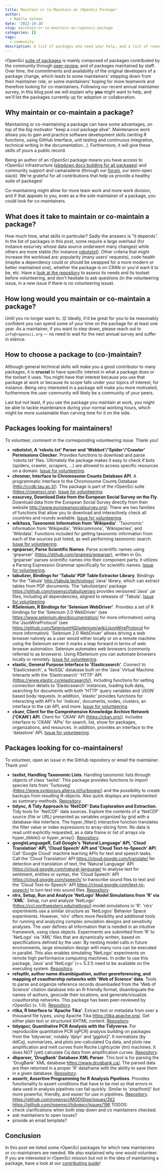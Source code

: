 ```yaml
---
title: Maintain or Co-Maintain an rOpenSci Package!
author:
  - Maëlle Salmon
date: '2022-10-28'
slug: maintain-or-co-maintain-an-ropensci-package
categories: []
tags:
  - community
description: A list of packages who need your help, and a list of reasons why to help.
---
```


rOpenSci [suite of packages](/packages) is mainly composed of packages contributed by the community through [peer-review](/software-peer-review), and of packages maintained by staff. 
Over time, the commitments and availability of the original developers of a package change, which leads to some maintainers' stepping down from their maintainer role, or some maintainers' hoping for more teamwork and therefore looking for co-maintainers.
Following our recent annual maintainer survey, in this blog post we will explain why **you** might want to help, and we'll list the packages currently up for adoption or collaboration.

## Why maintain or co-maintain a package?

Maintaining or co-maintaining a package can have some advantages, on top of the big motivator "keep a cool package alive".
Maintenance work allows you to gain and practice software development skills (writing R functions, using GitHub interface, unit testing and continuous integration, technical writing in the documentation...).
Furthermore, it will give these skills of yours a public record.

Being an author of an _rOpenSci_ package means you have access to rOpenSci infrastructure ([pkgdown docs building for all packages](/blog/2021/09/03/runiverse-docs/)) and community support and camaraderie (through our [forum](/blog/2022/01/11/ropensci-forum/), our semi-open slack).
We're grateful for all contributions that help us provide a healthy suite of packages!

Co-maintaining might allow for more team work and more work division, and if that appeals to you, even as a the sole maintainer of a package, you could look for co-maintainers. 

## What does it take to maintain or co-maintain a package?

How much time, what skills in particular?
Sadly the answers is "it depends".
In the list of packages in this post, some require a large overhaul (for instance essurvey whose data source underwent many changes) while others are more stable (for instance [robotstxt](https://github.com/ropensci/robotstxt/)).
Other criteria that might increase the workload are: popularity (many users' requests), code health (maybe a dependency could or should be swapped for a more modern or better maintained one), whether the package is on CRAN or you'd want it to be, etc.
Have a [look at the repository](/blog/2022/07/01/evaluating-github-activity-for-contributors/) to assess its needs and its toolset before volunteering, and don't hesitate to ask questions (in the volunteering issue, in a new issue if there is no volunteering issue).

## How long would you maintain or co-maintain a package?

Until you no longer want to. :wink:
Ideally, it'd be great for you to be reasonably confident you can spend some of your time on the package for at least one year.
As a maintainer, if you want to step down, please reach out to `info@ropensci.org` -- no need to wait for the next annual survey and suffer in silence.

## How to choose a package to (co-)maintain?

Although general technical skills will make you a good contributor to many packages, it is **crucial** to have specific interest in what a package does or the toolset it uses.
You might have that interest because you use that package at work or because its scope falls under your topics of interest, for instance.
Being very interested in a package will make you more motivated, furthermore the user community will likely be a community of your peers.

Last but not least, if you use the package you maintain at work, you might be able to tackle maintenance during your normal working hours, which might be more sustainable than carving time for it on the side.

## Packages looking for maintainers!

To volunteer, comment in the corresponding volunteering issue. Thank you!


- **robotstxt, A 'robots.txt' Parser and 'Webbot'/'Spider'/'Crawler' Permissions Checker**. Provides functions to download and parse 'robots.txt' files. Ultimately the package makes it easy to check if bots (spiders, crawler, scrapers, ...) are allowed to access specific resources on a domain. [Issue for volunteering](https://github.com/ropensci/robotstxt/issues/62).
- **chromer, Interface to Chromosome Counts Database API**. A programmatic interface to the Chromosome Counts Database (<http://ccdb.tau.ac.il/>). This package is part of the rOpenSci suite (<https://ropensci.org>). [Issue for volunteering](https://github.com/ropensci/chromer/issues/33).
- **essurvey, Download Data from the European Social Survey on the Fly**. Download data from the European Social Survey directly from their website <http://www.europeansocialsurvey.org/>. There are two families of functions that allow you to download and interactively check all countries and rounds available. [Issue for volunteering](https://github.com/ropensci/essurvey/issues/57).
- **wikitaxa, Taxonomic Information from 'Wikipedia'**. 'Taxonomic' information from 'Wikipedia', 'Wikicommons', 'Wikispecies', and 'Wikidata'. Functions included for getting taxonomic information from each of the sources just listed, as well performing taxonomic search. [Issue for volunteering](https://github.com/ropensci/wikitaxa/issues/20).
- **rgnparser, Parse Scientific Names**. Parse scientific names using 'gnparser' (<https://github.com/gnames/gnparser>), written in Go. 'gnparser' parses scientific names into their component parts; it utilizes a Parsing Expression Grammar specifically for scientific names. [Issue for volunteering](https://github.com/ropensci/rgnparser/issues/14).
- **tabulizer, Bindings for 'Tabula' PDF Table Extractor Library**. Bindings for the 'Tabula' <http://tabula.technology/> 'Java' library, which can extract tables from PDF documents. The 'tabulizerjars' package <https://github.com/ropensci/tabulizerjars> provides versioned 'Java' .jar files, including all dependencies, aligned to releases of 'Tabula'. [Issue for volunteering](https://github.com/ropensci/tabulizer/issues/148).
- **RSelenium, R Bindings for 'Selenium WebDriver'**. Provides a set of R bindings for the 'Selenium 2.0 WebDriver' (see <https://www.selenium.dev/documentation/> for more information) using the 'JsonWireProtocol' (see <https://github.com/SeleniumHQ/selenium/wiki/JsonWireProtocol> for more information). 'Selenium 2.0 WebDriver' allows driving a web browser natively as a user would either locally or on a remote machine using the Selenium server it marks a leap forward in terms of web browser automation. Selenium automates web browsers (commonly referred to as browsers). Using RSelenium you can automate browsers locally or remotely. [Issue for volunteering](https://github.com/ropensci/RSelenium/issues/261).
- **elastic, General Purpose Interface to 'Elasticsearch'**. Connect to 'Elasticsearch', a 'NoSQL' database built on the 'Java' Virtual Machine. Interacts with the 'Elasticsearch' 'HTTP' API (<https://www.elastic.co/elasticsearch/>), including functions for setting connection details to 'Elasticsearch' instances, loading bulk data, searching for documents with both 'HTTP' query variables and 'JSON' based body requests. In addition, 'elastic' provides functions for interacting with API's for 'indices', documents, nodes, clusters, an interface to the cat API, and more. [Issue for volunteering](https://github.com/ropensci/elastic/issues/292).
- **ckanr, Client for the Comprehensive Knowledge Archive Network ('CKAN') API**. Client for 'CKAN' API (<https://ckan.org/>). Includes interface to 'CKAN' 'APIs' for search, list, show for packages, organizations, and resources. In addition, provides an interface to the 'datastore' API. [Issue for volunteering](https://github.com/ropensci/ckanr/issues/186).

## Packages looking for co-maintainers!

To volunteer, open an issue in the GitHub repository or email the maintainer.
Thank you!


- **taxlist, Handling Taxonomic Lists**. Handling taxonomic lists through objects of class 'taxlist'. This package provides functions to import species lists from 'Turboveg' (<https://www.synbiosys.alterra.nl/turboveg/>) and the possibility to create backups from resulting R-objects. Also quick displays are implemented as summary-methods. [Repository](https://github.com/ropensci/taxlist).
- **tidync, A Tidy Approach to 'NetCDF' Data Exploration and Extraction**. Tidy tools for 'NetCDF' data sources. Explore the contents of a 'NetCDF' source (file or URL) presented as variables organized by grid with a database-like interface. The hyper_filter() interactive function translates the filter value or index expressions to array-slicing form. No data is read until explicitly requested, as a data frame or list of arrays via hyper_tibble() or hyper_array().  [Repository](https://github.com/ropensci/tidync).
- **googleLanguageR, Call Google's 'Natural Language' API, 'Cloud Translation' API, 
  'Cloud Speech' API and 'Cloud Text-to-Speech' API**. Call 'Google Cloud' machine learning APIs for text and speech tasks. Call the 'Cloud Translation' API <https://cloud.google.com/translate/> for detection and translation of text, the 'Natural Language' API <https://cloud.google.com/natural-language/> to analyse text for sentiment, entities or syntax, the 'Cloud Speech' API <https://cloud.google.com/speech/> to transcribe sound files to text and the 'Cloud Text-to-Speech' API <https://cloud.google.com/text-to-speech/> to turn text into sound files. [Repository](https://github.com/ropensci/googleLanguageR).
- **nlrx, Setup, Run and Analyze 'NetLogo' Model Simulations from 'R' via 'XML'**. Setup, run and analyze 'NetLogo' (<https://ccl.northwestern.edu/netlogo/>) model simulations in 'R'. 'nlrx' experiments use a similar structure as 'NetLogos' Behavior Space experiments. However, 'nlrx' offers more flexibility and additional tools for running and analyzing complex simulation designs and sensitivity analyses. The user defines all information that is needed in an intuitive framework, using class objects. Experiments are submitted from 'R' to 'NetLogo' via 'XML' files that are dynamically written, based on specifications defined by the user. By nesting model calls in future environments, large simulation design with many runs can be executed in parallel. This also enables simulating 'NetLogo' experiments on remote high performance computing machines. In order to use this package, 'Java' and 'NetLogo' (>= 5.3.1) need to be available on the executing system. [Repository](https://github.com/ropensci/nlrx).
- **refsplitr, author name disambiguation, author georeferencing, and mapping of 
    coauthorship networks with 'Web of Science' data**. Tools to parse and organize reference records downloaded from the 'Web of Science' citation database into an R-friendly format, disambiguate the names of authors, geocode their locations, and generate/visualize coauthorship networks. This package has been peer-reviewed by rOpenSci (v. 1.0). [Repository](https://github.com/ropensci/refsplitr).
- **rtika, R Interface to 'Apache Tika'**. Extract text or metadata from over a thousand file types, using Apache Tika <https://tika.apache.org/>. Get either plain text or structured XHTML content.  [Repository](https://github.com/ropensci/rtika).
- **tidyqpcr, Quantitative PCR Analysis with the Tidyverse**. For reproducible quantitative PCR (qPCR) analysis building on packages from the ’tidyverse’, notably ’dplyr’ and ’ggplot2’. It normalizes (by ddCq), summarizes, and plots pre-calculated Cq data, and plots raw amplification and melt curves from Roche Lightcycler (tm) machines. It does NOT (yet) calculate Cq data from amplification curves. [Repository](https://github.com/ropensci/tidyqpcr).
- **dbparser, 'DrugBank' Database XML Parser**. This tool is for parsing the 'DrugBank' XML database <https://www.drugbank.ca/>. The parsed data are then returned in a proper 'R' dataframe with the ability to save them in a given database. [Repository](https://github.com/ropensci/dbparser).
- **assertr, Assertive Programming for R Analysis Pipelines**. Provides functionality to assert conditions that have to be met so that errors in data used in analysis pipelines can fail quickly. Similar to 'stopifnot()' but more powerful, friendly, and easier for use in pipelines. [Repository](https://github.com/ropensci/assertr).
https://github.com/ropensci/MODIStsp/issues/262
https://github.com/ropensci/tidyqpcr/issues/196
TODOS:
- check clarifications when both step down and co maintainers checked.
- ask maintainers to open issues?
- provide an email template?

## Conclusion

In this post we listed some rOpenSci packages for which new maintainers or co-maintainers are needed.
We also explained why one would volunteer.
If you are interested in rOpenSci mission but not in the idea of maintaining a package, have a look at our [contributing guide](https://contributing.ropensci.org/)!
